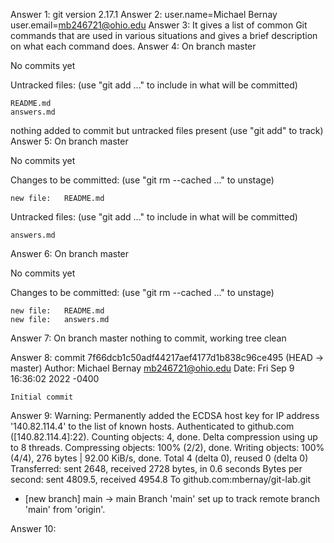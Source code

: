 Answer 1: git version 2.17.1
Answer 2: user.name=Michael Bernay
user.email=mb246721@ohio.edu
Answer 3: It gives a list of common Git commands that are used in various situations and gives a brief description on what each command does.
Answer 4: On branch master

No commits yet

Untracked files:
  (use "git add <file>..." to include in what will be committed)

	README.md
	answers.md

nothing added to commit but untracked files present (use "git add" to track)
Answer 5: On branch master

No commits yet

Changes to be committed:
  (use "git rm --cached <file>..." to unstage)

	new file:   README.md

Untracked files:
  (use "git add <file>..." to include in what will be committed)

	answers.md


Answer 6: On branch master

No commits yet

Changes to be committed:
  (use "git rm --cached <file>..." to unstage)

	new file:   README.md
	new file:   answers.md


Answer 7: On branch master
nothing to commit, working tree clean

Answer 8: commit 7f66dcb1c50adf44217aef4177d1b838c96ce495 (HEAD -> master)
Author: Michael Bernay <mb246721@ohio.edu>
Date:   Fri Sep 9 16:36:02 2022 -0400

    Initial commit

Answer 9: Warning: Permanently added the ECDSA host key for IP address '140.82.114.4' to the list of known hosts.
Authenticated to github.com ([140.82.114.4]:22).
Counting objects: 4, done.
Delta compression using up to 8 threads.
Compressing objects: 100% (2/2), done.
Writing objects: 100% (4/4), 276 bytes | 92.00 KiB/s, done.
Total 4 (delta 0), reused 0 (delta 0)
Transferred: sent 2648, received 2728 bytes, in 0.6 seconds
Bytes per second: sent 4809.5, received 4954.8
To github.com:mbernay/git-lab.git
 * [new branch]      main -> main
Branch 'main' set up to track remote branch 'main' from 'origin'.

Answer 10:
